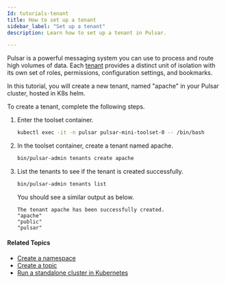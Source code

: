 ```yaml
---
Id: tutorials-tenant
title: How to set up a tenant
sidebar_label: "Set up a tenant"
description: Learn how to set up a tenant in Pulsar.

---
```



Pulsar is a powerful messaging system you can use to process and route high volumes of data. Each [tenant](concepts-multi-tenancy.md#tenants) provides a distinct unit of isolation with its own set of roles, permissions, configuration settings, and bookmarks. 

In this tutorial, you will create a new tenant, named "apache" in your Pulsar cluster, hosted in K8s helm. 

To create a tenant, complete the following steps.

1. Enter the toolset container.

   ```bash
   kubectl exec -it -n pulsar pulsar-mini-toolset-0 -- /bin/bash
   ```

2. In the toolset container, create a tenant named apache.

   ```bash
   bin/pulsar-admin tenants create apache
   ```

3. List the tenants to see if the tenant is created successfully.

   ```bash
   bin/pulsar-admin tenants list
   ```

   You should see a similar output as below. 

   ```
   The tenant apache has been successfully created.
   "apache"
   "public"
   "pulsar"
   ```

#### Related Topics

- [Create a namespace](tutorials-namespace.md)
- [Create a topic](tutorials-topic.md)
- [Run a standalone cluster in Kubernetes](getting-started-helm.md)









